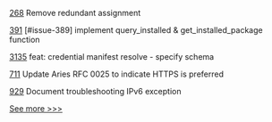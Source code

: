 
[268](https://github.com/hyperledger/fabric-ca/pull/268) Remove redundant assignment

[391](https://github.com/hyperledger/cello/pull/391) [#issue-389] implement query_installed & get_installed_package function

[3135](https://github.com/hyperledger/aries-framework-go/pull/3135) feat: credential manifest resolve - specify schema

[711](https://github.com/hyperledger/aries-rfcs/pull/711) Update Aries RFC 0025 to indicate HTTPS is preferred

[929](https://github.com/hyperledger/besu-docs/pull/929) Document troubleshooting IPv6 exception


[See more >>>](https://start-here.hyperledger.org/pull-requests)
